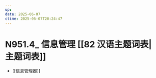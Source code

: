 ```yaml
---
up:
date: 2025-06-07
ctime: 2025-06-07T20:24:47
---
```


# N951.4_ 信息管理 [[82 汉语主题词表|主题词表]]

- [[信息管理器]]
